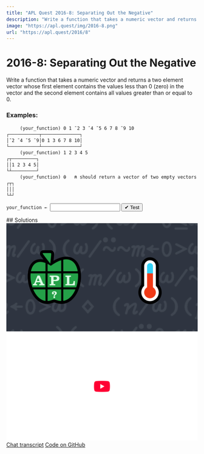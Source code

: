 ```yaml
---
title: "APL Quest 2016-8: Separating Out the Negative"
description: "Write a function that takes a numeric vector and returns a two element vector whose first element contains the values less than 0 (zero) in the vector and the second element contains all values greater than or equal to 0."
image: "https://apl.quest/img/2016-8.png"
url: "https://apl.quest/2016/8"
---
```


# <span class=s>2016-</span>8: Separating Out the Negative
Write a function that takes a numeric vector and returns a two element vector whose first element contains the values less than 0 (zero) in the vector and the second element contains all values greater than or equal to 0. 

### Examples:

```APL
     (your_function) 0 1 ¯2 3 ¯4 ¯5 6 7 8 ¯9 10 
┌───────────┬──────────────┐
│¯2 ¯4 ¯5 ¯9│0 1 3 6 7 8 10│
└───────────┴──────────────┘
     (your_function) 1 2 3 4 5
┌┬─────────┐
││1 2 3 4 5│
└┴─────────┘
     (your_function) ⍬   ⍝ should return a vector of two empty vectors 
┌┬┐
│││
└┴┘
```
<div class="pdiv">
  <code onclick="p_Input.focus()">your_function ← </code><input id="p_Input" autocomplete="off" spellcheck="false" oninput="this.parentElement.querySelector`button`.disabled=false;localStorage.setItem(window.location.pathname,this.value)" onkeypress="subm(event)">
  <button onclick="alert$.next`Testing…`;submitSolution`p`" class="md-button md-button--primary">&#x2714; Test</button>
</div>
<blockquote id="p_Output"></blockquote>
## Solutions
<div onclick="play(this)" title="Video on YouTube" class="yt">
<img alt="Video Thumbnail" src="../../img/2016-8.png">
<img alt="YouTube" src="../../img/yt-big.png">
</div>
<a href="https://chat.stackexchange.com/transcript/52405?m=62233525#62233525" target="_blank" class="md-button md-button--primary">Chat transcript</a>
<a href="https://github.com/abrudz/apl_quest/tree/main/2016/8.apl" target="_blank" class="md-button md-button--primary right">Code on GitHub</a>

<script>
    testCases={"a":["1 2 3 4 5","0 1 ¯2 3 ¯4 ¯5 6 7 8 ¯9 10","1","¯1","(?10⍴10)-5"],"b":["⍬","(?(?10)⍴10)-5","(?(5+?10)⍴10+?10)-10"],"f":"{(⍵/⍨0>⍵)(⍵/⍨0≤⍵)}","p":"{⍵[⍋⍵]}¨"}
    p_Input.value=localStorage.getItem(window.location.pathname)
    play=e=>e.outerHTML=`<iframe src="https://www.youtube.com/embed/ZSEJkNrEdOQ?list=PLYKQVqyrAEj9wDIUyLDGtDAFTKY38BUMN&autoplay=1" title="<span class=s>2016-</span>8: Separating Out the Negative (APL Quest 2016-8)" frameborder="0" allow="accelerometer; autoplay; clipboard-write; encrypted-media; gyroscope; picture-in-picture; web-share" referrerpolicy="strict-origin-when-cross-origin" allowfullscreen></iframe>`
</script>
